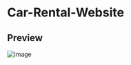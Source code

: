 # Car-Rental-Website
## Preview
![image](https://freewebsitecreate.net/wp-content/uploads/2023/03/Complete-Responsive-Car-Rental-Website-Design-Template-HTML-CSS-JS-100-Free.webp)

